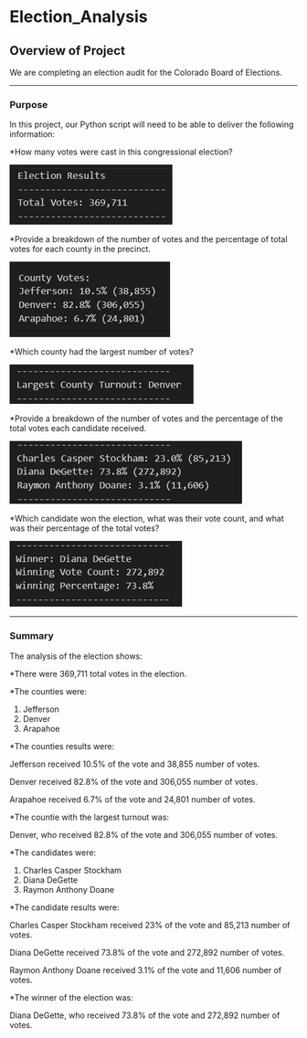 # Election_Analysis


## Overview of Project

We are completing an election audit for the Colorado Board of Elections.

- - -

### Purpose

In this project, our Python script will need to be able to deliver the following information:

*How many votes were cast in this congressional election?

![Total_Votes.png](Total_Votes.png)

*Provide a breakdown of the number of votes and the percentage of total votes for each county in the precinct.

![County_Votes.png](County_Votes.png)

*Which county had the largest number of votes?

![Largest_Turnout.png](Largest_Turnout.png)

*Provide a breakdown of the number of votes and the percentage of the total votes each candidate received.

![Candidate_Votes_and_Percentage.png](Candidate_Votes_and_Percentage.png)

*Which candidate won the election, what was their vote count, and what was their percentage of the total votes?

![Winner.png](Winner.png)

- - -

### Summary

The analysis of the election shows:

*There were 369,711 total votes in the election.

*The counties were:

1) Jefferson
2) Denver
3) Arapahoe


*The counties results were:

Jefferson received 10.5% of the vote and 38,855 number of votes.

Denver received 82.8% of the vote and 306,055 number of votes.

Arapahoe received 6.7% of the vote and 24,801 number of votes.


*The countie with the largest turnout was:

Denver, who received 82.8% of the vote and 306,055 number of votes.


*The candidates were:

1) Charles Casper Stockham
2) Diana DeGette
3) Raymon Anthony Doane


*The candidate results were:

Charles Casper Stockham received 23% of the vote and 85,213 number of votes.

Diana DeGette received 73.8% of the vote and 272,892 number of votes.

Raymon Anthony Doane received 3.1% of the vote and 11,606 number of votes.


*The winner of the election was:

Diana DeGette, who received 73.8% of the vote and 272,892 number of votes.
